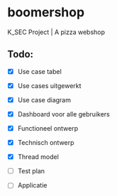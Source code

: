 # boomershop
K_SEC Project | A pizza webshop

## Todo:
- [x] Use case tabel
- [x] Use cases uitgewerkt
- [x] Use case diagram
- [x] Dashboard voor alle gebruikers

- [x] Functioneel ontwerp
- [x] Technisch ontwerp
- [x] Thread model

- [ ] Test plan

- [ ] Applicatie
